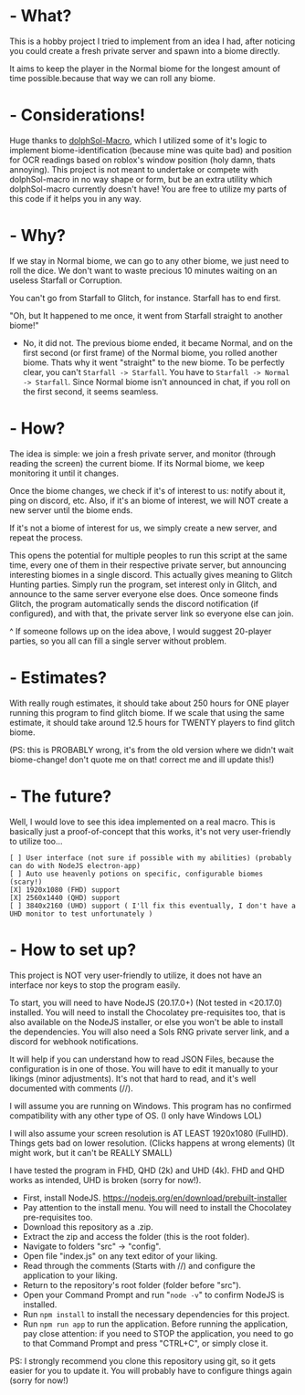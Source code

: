 # - What?
This is a hobby project I tried to implement from an idea I had, after noticing you could create a fresh private server and spawn into a biome directly.

It aims to keep the player in the Normal biome for the longest amount of time possible.because that way we can roll any biome.

# - Considerations!
Huge thanks to [dolphSol-Macro](https://github.com/BuilderDolphin/dolphSol-Macro), which I utilized some of it's logic to implement biome-identification (because mine was quite bad) and position for OCR readings based on roblox's window position (holy damn, thats annoying). This project is not meant to undertake or compete with dolphSol-macro in no way shape or form, but be an extra utility which dolphSol-macro currently doesn't have! You are free to utilize my parts of this code if it helps you in any way.

# - Why?
If we stay in Normal biome, we can go to any other biome, we just need to roll the dice. We don't want to waste precious 10 minutes waiting on an useless Starfall or Corruption.

You can't go from Starfall to Glitch, for instance. Starfall has to end first.

"Oh, but It happened to me once, it went from Starfall straight to another biome!" 

- No, it did not. The previous biome ended, it became Normal, and on the first second (or first frame) of the Normal biome, you rolled another biome. Thats why it went "straight" to the new biome. To be perfectly clear, you can't `Starfall -> Starfall`. You have to `Starfall -> Normal -> Starfall`. Since Normal biome isn't announced in chat, if you roll on the first second, it seems seamless.

# - How?
The idea is simple: we join a fresh private server, and monitor (through reading the screen) the current biome. If its Normal biome, we keep monitoring it until it changes.

Once the biome changes, we check if it's of interest to us: notify about it, ping on discord, etc. Also, if it's an biome of interest, we will NOT create a new server until the biome ends.

If it's not a biome of interest for us, we simply create a new server, and repeat the process.


This opens the potential for multiple peoples to run this script at the same time, every one of them in their respective private server, but announcing interesting biomes in a single discord. This actually gives meaning to Glitch Hunting parties. Simply run the program, set interest only in Glitch, and announce to the same server everyone else does. Once someone finds Glitch, the program automatically sends the discord notification (if configured), and with that, the private server link so everyone else can join.

^ If someone follows up on the idea above, I would suggest 20-player parties, so you all can fill a single server without problem.

# - Estimates?
With really rough estimates, it should take about 250 hours for ONE player running this program to find glitch biome.
If we scale that using the same estimate, it should take around 12.5 hours for TWENTY players to find glitch biome.

(PS: this is PROBABLY wrong, it's from the old version where we didn't wait biome-change! don't quote me on that! correct me and ill update this!)

# - The future?
Well, I would love to see this idea implemented on a real macro. This is basically just a proof-of-concept that this works, it's not very user-friendly to utilize too...
```
[ ] User interface (not sure if possible with my abilities) (probably can do with NodeJS electron-app)
[ ] Auto use heavenly potions on specific, configurable biomes (scary!)
[X] 1920x1080 (FHD) support
[X] 2560x1440 (QHD) support
[ ] 3840x2160 (UHD) support ( I'll fix this eventually, I don't have a UHD monitor to test unfortunately )
```

# - How to set up?
This project is NOT very user-friendly to utilize, it does not have an interface nor keys to stop the program easily.

To start, you will need to have NodeJS (20.17.0+) (Not tested in <20.17.0) installed. You will need to install the Chocolatey pre-requisites too, that is also available on the NodeJS installer, or else you won't be able to install the dependencies.
You will also need a Sols RNG private server link, and a discord for webhook notifications.

It will help if you can understand how to read JSON Files, because the configuration is in one of those. You will have to edit it manually to your likings (minor adjustments). It's not that hard to read, and it's well documented with comments (//).

I will assume you are running on Windows. This program has no confirmed compatibility with any other type of OS. (I only have Windows LOL)

I will also assume your screen resolution is AT LEAST 1920x1080 (FullHD). Things gets bad on lower resolution. (Clicks happens at wrong elements) (It might work, but it can't be REALLY SMALL)

I have tested the program in FHD, QHD (2k) and UHD (4k). FHD and QHD works as intended, UHD is broken (sorry for now!).

* First, install NodeJS. https://nodejs.org/en/download/prebuilt-installer
* Pay attention to the install menu. You will need to install the Chocolatey pre-requisites too.
* Download this repository as a .zip.
* Extract the zip and access the folder (this is the root folder).
* Navigate to folders "src" -> "config".
* Open file "index.js" on any text editor of your liking.
* Read through the comments (Starts with //) and configure the application to your liking.
* Return to the repository's root folder (folder before "src").
* Open your Command Prompt and run "`node -v`" to confirm NodeJS is installed.
* Run `npm install` to install the necessary dependencies for this project.
* Run `npm run app` to run the application. Before running the application, pay close attention: if you need to STOP the application, you need to go to that Command Prompt and press "CTRL+C", or simply close it.

PS: I strongly recommend you clone this repository using git, so it gets easier for you to update it. You will probably have to configure things again (sorry for now!)

